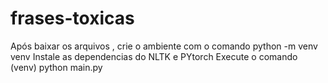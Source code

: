 # frases-toxicas
Após baixar os arquivos , crie o ambiente com o comando python -m venv venv 
Instale as dependencias do NLTK e PYtorch 
Execute o comando (venv) python main.py 
